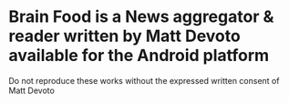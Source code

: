 # Brain Food is a News aggregator & reader written by Matt Devoto available for the Android platform

Do not reproduce these works without the expressed written consent of Matt Devoto
